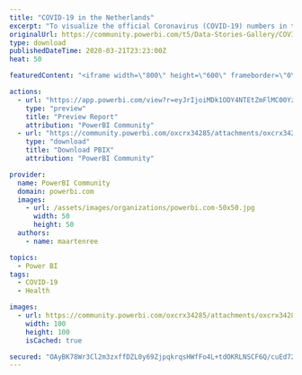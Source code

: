 ```yaml
---
title: "COVID-19 in the Netherlands"
excerpt: "To visualize the official Coronavirus (COVID-19) numbers in the Netherlands, that RIVM (National Institute for Public Health and the Environment)"
originalUrl: https://community.powerbi.com/t5/Data-Stories-Gallery/COVID-19-in-the-Netherlands/m-p/985504
type: download
publishedDateTime: 2020-03-21T23:23:00Z
heat: 50

featuredContent: "<iframe width=\"800\" height=\"600\" frameborder=\"0\" src=\"https://app.powerbi.com/view?r=eyJrIjoiMDk1ODY4NTEtZmFlMC00YzZmLThkYzEtMGJkNWUxODdmMWFjIiwidCI6ImI3OWIyMzE3LTM0ZGQtNDNlNS05MWEyLWNkNjZkM2FlMWYwYiIsImMiOjh9\"></iframe>"

actions:
  - url: "https://app.powerbi.com/view?r=eyJrIjoiMDk1ODY4NTEtZmFlMC00YzZmLThkYzEtMGJkNWUxODdmMWFjIiwidCI6ImI3OWIyMzE3LTM0ZGQtNDNlNS05MWEyLWNkNjZkM2FlMWYwYiIsImMiOjh9"
    type: "preview"
    title: "Preview Report"
    attribution: "PowerBI Community"
  - url: "https://community.powerbi.com/oxcrx34285/attachments/oxcrx34285/DataStoriesGallery/3538/2/Coronavirus_Netherlands.pbix"
    type: "download"
    title: "Download PBIX"
    attribution: "PowerBI Community"

provider:
  name: PowerBI Community
  domain: powerbi.com
  images:
    - url: /assets/images/organizations/powerbi.com-50x50.jpg
      width: 50
      height: 50
  authors:
    - name: maartenree

topics:
  - Power BI
tags:
  - COVID-19
  - Health

images:
  - url: https://community.powerbi.com/oxcrx34285/attachments/oxcrx34285/DataStoriesGallery/3538/1/CorVir1_tn.jpg
    width: 100
    height: 100
    isCached: true

secured: "OAyBK78Wr3Cl2m3zxffDZL0y69ZjpqkrqsHWfFo4L+tdOKRLNSCF6Q/cuEd72RZfVv5KaiU4kzT6YsiYzRI1NplxQD+ZVrJbaWoqAgiqxZbvn/z68pV0JH7xqiU5Ntb7mhiLPNbIM/kcURD2Y+55by0FYah0CfjmeulX1Hg9ePtrJhhXo/dD+ewFs0mOn/j1XMPOApzB7CFnHPQXigxtyxLUGy3klPOvDqIKZ0LHmjk/Du2pu3L5lqhSD2tTEF97hiEfQ4aL0af5vlthizll+DtC/jlmdCDxFEamc1cnCBKb1OsGksI/6aA79C1bXNFNIzaeVMIuhAzexG4qGzBL4UJ66BR68zj27UxWzOho6z386Cis8TNKawzBiTBV5WOikIWXyVpCZCTr2t9qTNB+Gw==;j20gtYUizHHtYTzB3SSrjA=="
---
```


